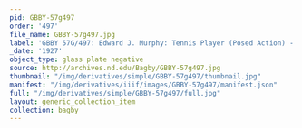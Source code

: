 ```yaml
---
pid: GBBY-57g497
order: '497'
file_name: GBBY-57g497.jpg
label: 'GBBY 57G/497: Edward J. Murphy: Tennis Player (Posed Action) - 1927'
_date: '1927'
object_type: glass plate negative
source: http://archives.nd.edu/Bagby/GBBY-57g497.jpg
thumbnail: "/img/derivatives/simple/GBBY-57g497/thumbnail.jpg"
manifest: "/img/derivatives/iiif/images/GBBY-57g497/manifest.json"
full: "/img/derivatives/simple/GBBY-57g497/full.jpg"
layout: generic_collection_item
collection: bagby
---
```

